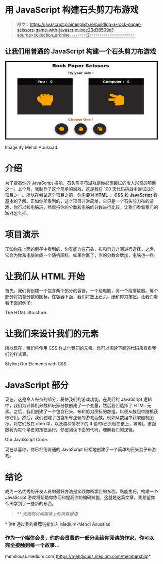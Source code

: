 # 用 JavaScript 构建石头剪刀布游戏

> 原文：<https://javascript.plainenglish.io/building-a-rock-paper-scissors-game-with-javascript-bce23d39509d?source=collection_archive---------2----------------------->

## 让我们用普通的 JavaScript 构建一个石头剪刀布游戏

![](img/7a681a18ebfaba29603da88daa354cb7.png)

Image By Mehdi Aoussiad.

# 介绍

为了提高你的 JavaScript 技能，石头剪子布游戏是你必须尝试的令人兴奋的项目之一。上个月，我制作了这个简单的游戏，这是我在 100 天代码挑战中尝试过的项目之一。所以在尝试这个项目之前，你需要对 **HTML** 、 **CSS** 和 **JavaScript** 有基本的了解。正如你所看到的，这个项目非常简单，它只是一个石头剪刀布的游戏，你可以和电脑玩，然后把你的分数和电脑的分数进行比较。让我们看看我们的游戏怎么样。

# 项目演示

正如你在上面的例子中看到的，你有能力在石头、布和剪刀之间进行选择。之后，它会为你和电脑生成一个随机图标。如果你赢了，你的分数会增加，电脑也一样。

# 让我们从 HTML 开始

首先，我们将创建一个包含两个部分的容器。一个给电脑，另一个给播放器。每个部分将包含分数和图标。在容器下面，我们将放上石头、纸和剪刀按钮。让我们看看下面的例子:

The HTML Structure.

# 让我们来设计我们的元素

所以现在，我们将使用 CSS 样式化我们的元素。您可以阅读下面的代码来查看我们的样式表。

Styling Our Elements with CSS.

# JavaScript 部分

现在，这是令人兴奋的部分，将使我们的游戏功能。在我们的 JavaScript 逻辑中，我们为计算机分数和玩家分数创建了一个变量，然后我们选择了 HTML 元素。之后，我们创建了一个包含石头、布和剪刀图标的数组，以便从数组中随机获取它们。然后，我们创建了包含所有逻辑的游戏函数，例如从数组中获取随机图标，将它们放在 dom 中，以及每种情况下的 if 语句(石头砸在纸上，等等)。该函数将为每个单击的按钮运行。仔细阅读下面的代码，理解我们的逻辑。

Our JavaScript Code.

现在恭喜你，你已经用普通的 JavaScript 轻松地创建了一个简单的石头剪子布游戏。

# 结论

成为一名优秀的开发人员的最好方法是实践你所学到的东西。熟能生巧。构建一个 JavaScript 游戏将帮助你练习和提高你的编码技能。这就是这篇文章，我希望你今天学到了一些新的东西。

> **:*无限制访问媒体上的所有报道*

*[](https://mehdiouss.medium.com/membership) [## 通过我的推荐链接加入 Medium-Mehdi Aoussiad

### 作为一个媒体会员，你的会员费的一部分会给你阅读的作家，你可以完全接触到每一个故事…

mehdiouss.medium.com](https://mehdiouss.medium.com/membership)*